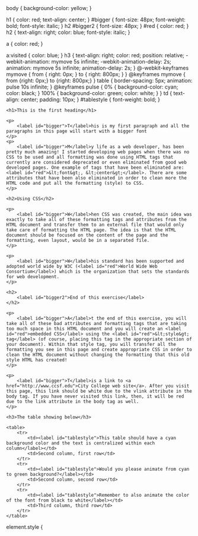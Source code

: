 <html>
<head>
	<meta charset="utf-8">
	<meta name="description" content="Mini Project 2 for the CNIT-132 class">
  	<meta name="keywords" content="HTML and CSS">
	<title>Mini Project 2</title>
	<link rel="stylesheet" type="text/css" href="miniproject2.css">
</head>
body {
	background-color: yellow;
	}

h1 {
	color: red;
	text-align: center;
	}
#bigger {
	font-size: 48px;
	font-weight: bold;
	font-style: italic;
}
h2 #bigger2 {
	font-size: 48px;
}
#red {
	color: red;
}
h2 {
	text-align: right;
	color: blue;
	font-style: italic;
}

a {
	color: red;
}

a:visited { 
  color: blue;
}
h3 {
	text-align: right;
	color: red;
	position: relative;
	-webkit-animation: mymove 5s infinite;
	-webkit-animation-delay: 2s;
	animation: mymove 5s infinite;
	animation-delay: 2s;
}
@-webkit-keyframes mymove {
	from {
		right: 0px;
	}
	to {
		right: 800px;
	}
}
@keyframes mymove {
	from {right: 0px;}
	to {right: 800px;}
}
table {
	border-spacing: 5px;
	animation: pulse 10s infinite;
}
@keyframes pulse {
	0% {
		background-color: cyan;
		color: black;
	}
	100% {
		background-color: green;
		color: white;
	}
}
td {
	text-align: center;
	padding: 10px;
}
#tablestyle {
	font-weight: bold;
}
	<body>

	<h1>This is the first heading</h1>

	<p>
		<label id="bigger">T</label>his is my first paragraph and all the paragraphs in this page will start with a bigger font
	</p>
	<p>
		<label id="bigger">M</label>y life as a web developer, has been pretty much amazing! I started developing web pages when there was no CSS to be used and all formatting was done using HTML tags that currently are considered deprecated or even eliminated from good web developed pages. One example of tags that have been eliminated are:<label id="red">&lt;font&gt;, &lt;center&gt;</label>. There are some attributes that have been also eliminated in order to clean more the HTML code and put all the formatting (style) to CSS.
	</p>

	<h2>Using CSS</h2>

	<p>
		<label id="bigger">W</label>hen CSS was created, the main idea was exactly to take all of these formatting tags and attributes from the HTML document and transfer them to an external file that would only take care of formatting the HTML page. The idea is that the HTML document should be focused on the content of the page and the formatting, even layout, would be in a separated file.
	</p>

	<p>
		<label id="bigger">W</label>his standard has been supported and adopted world wide by W3C (<label id="red">World Wide Web Consortium</label>) which is the organization that sets the standards for web development.
	</p>

	<h2>
		<label id="bigger2">End of this exercise</label>
	</h2>

	<p>
		<label id="bigger">A</label>t the end of this exercise, you will take all of these bad attributes and formatting tags that are taking too much space in this HTML document and you will create an <label id="red">embedded CSS</label> using the <label id="red">&lt;style&gt; tag</label> (of course, placing this tag in the appropriate section of your document). Within that style tag, you will transfer all the formatting you see in this page and create appropriate CSS in order to clean the HTML document without changing the formatting that this old style HTML has created!
	</p>

	<p>
		<label id="bigger">T</label>is a link to <a href="http://www.ccsf.edu">City College web site</a>. After you visit this page, this link should be white due to the vlink attribute in the body tag. If you have never visited this link, then, it will be red due to the link attribute in the body tag as well.
	</p>

	<h3>The table showing below</h3>

	<table>
		<tr>
			<td><label id="tablestyle">This table should have a cyan background color and the text is centralized within each column</label></td>
			<td>Second column, first row</td>
		</tr>
		<tr>
			<td><label id="tablestyle">Would you please animate from cyan to green background?</label></td>
			<td>Second column, second row</td>
		</tr>
		<tr>
			<td><label id="tablestyle">Remember to also animate the color of the font from black to white</label></td>
			<td>Third column, third row</td>
		</tr>
	</table>

</body>
</html>
element.style {

